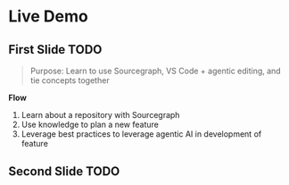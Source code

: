 # Live Demo

## First Slide TODO

> Purpose: Learn to use Sourcegraph, VS Code + agentic editing, and tie concepts together
> 

**Flow**

1. Learn about a repository with Sourcegraph
2. Use knowledge to plan a new feature
3. Leverage best practices to leverage agentic AI in development of feature

## Second Slide TODO
